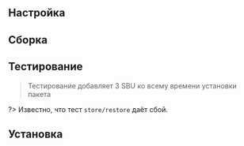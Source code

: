 <pkg :name="'tar'" instsize showsbu2></pkg>

## Настройка
<package-script :package="'tar'" :type="'configure'"></package-script>

## Сборка
<package-script :package="'tar'" :type="'build'"></package-script>

## Тестирование
<package-script :package="'tar'" :type="'test'"></package-script>

> Тестирование добавляет 3 SBU ко всему времени установки пакета

?> Известно, что тест `store/restore` даёт сбой.

## Установка
<package-script :package="'tar'" :type="'install'"></package-script>

<script>
	new Vue({ el: '#main' })
</script> 
